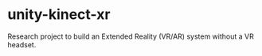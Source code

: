 # unity-kinect-xr
Research project to build an Extended Reality (VR/AR) system without a VR headset.
